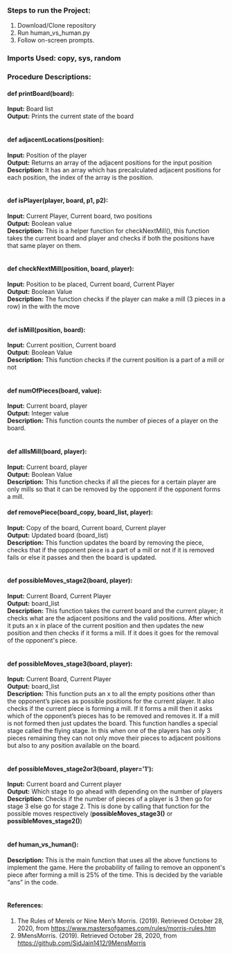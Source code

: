 
### Steps to run the Project:
1.  Download/Clone repository
2.  Run human_vs_human.py 
3.  Follow on-screen prompts.
    
### Imports Used: copy, sys, random

### Procedure Descriptions:

#### def printBoard(board):
**Input:** Board list <br>
**Output:** Prints the current state of the board<br>
<br>

#### def adjacentLocations(position):
**Input:** Position of the player <br>
**Output:** Returns an array of the adjacent positions for the input position <br>
**Description:** It has an array which has precalculated adjacent positions for each position, the index of the array is the position.<br>
<br>

#### def isPlayer(player, board, p1, p2):
**Input:** Current Player, Current board, two positions<br>
**Output:** Boolean value<br>
**Description:** This is a helper function for checkNextMill(), this function takes the current board and player and checks if both the positions have that same player on them.<br>
<br>

#### def checkNextMill(position, board, player):
**Input:** Position to be placed, Current board, Current Player<br>
**Output:** Boolean Value<br>
**Description:** The function checks if the player can make a mill (3 pieces in a row) in the with the move<br>
<br>

#### def isMill(position, board):
**Input:** Current position, Current board<br>
**Output:** Boolean Value<br>
**Description:** This function checks if the current position is a part of a mill or not<br>
<br>

#### def numOfPieces(board, value):
**Input:** Current board, player<br>
**Output:** Integer value<br>
**Description:** This function counts the number of pieces of a player on the board.<br>
<br>

#### def allIsMill(board, player):
**Input:** Current board, player<br>
**Output:** Boolean Value<br>
**Description:** This function checks if all the pieces for a certain player are only mills so that it can be removed by the opponent if the opponent forms a mill.<br>

#### def removePiece(board_copy, board_list, player):
**Input:** Copy of the board, Current board, Current player<br>
**Output:** Updated board (board_list)<br>
**Description:** This function updates the board by removing the piece, checks that if the opponent piece is a part of a mill or not if it is removed fails or else it passes and then the board is updated.<br>
<br>

#### def possibleMoves_stage2(board, player):
**Input:** Current Board, Current Player<br>
**Output:** board_list<br>
**Description:** This function takes the current board and the current player; it checks what are the adjacent positions and the valid positions. After which it puts an x in place of the current position and then updates the new position and then checks if it forms a mill. If it does it goes for the removal of the opponent's piece.<br>
<br>

#### def possibleMoves_stage3(board, player):
**Input:** Current Board, Current Player<br>
**Output:** board_list<br>
**Description:** This function puts an x to all the empty positions other than the opponent’s pieces as possible positions for the current player. It also checks if the current piece is forming a mill. If it forms a mill then it asks which of the opponent’s pieces has to be removed and removes it. If a mill is not formed then just updates the board. This function handles a special stage called the flying stage. In this when one of the players has only 3 pieces remaining they can not only move their pieces to adjacent positions but also to any position available on the board.<br>
<br>

#### def possibleMoves_stage2or3(board, player='1'):
**Input:** Current board and Current player<br>
**Output:** Which stage to go ahead with depending on the number of players<br>
**Description:** Checks if the number of pieces of a player is 3 then go for stage 3 else go for stage 2. This is done by calling that function for the possible moves respectively (**possibleMoves_stage3()** or **possibleMoves_stage2()**)<br>
<br>

#### def human_vs_human():
**Description:** This is the main function that uses all the above functions to implement the game. Here the probability of failing to remove an opponent's piece after forming a mill is 25% of the time. This is decided by the variable “ans” in the code.<br>
<br>

#### References:<br>
1. The Rules of Merels or Nine Men’s Morris. (2019). Retrieved October 28, 2020, from https://www.mastersofgames.com/rules/morris-rules.htm <br>
2. 9MensMorris. (2019). Retrieved October 28, 2020, from https://github.com/SidJain1412/9MensMorris<br>
